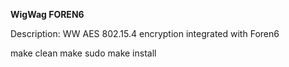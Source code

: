 **WigWag FOREN6**

Description: WW AES 802.15.4 encryption integrated with Foren6

make clean
make 
sudo make install
